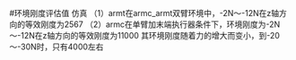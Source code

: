 #环境刚度评估值
仿真
（1）armt在armc_armt双臂环境中，-2N～-12N在z轴方向的等效刚度为2567
（2）armc在单臂加末端执行器条件下，环境刚度为-2N～-12N在z轴方向的等效刚度为11000
     其环境刚度随着力的增大而变小，到-20～-30N时，只有4000左右
